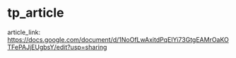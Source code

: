 # tp_article

article_link: https://docs.google.com/document/d/1NoOfLwAxitdPqEIYi73GtgEAMrOaKOTFePAJjEUgbsY/edit?usp=sharing
